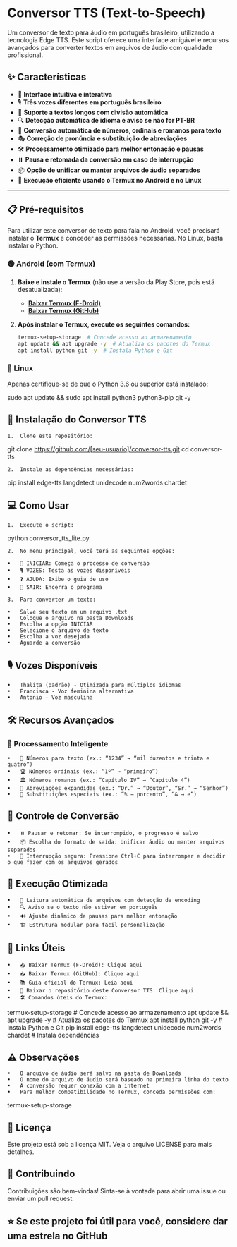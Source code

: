 # Conversor TTS (Text-to-Speech)

Um conversor de texto para áudio em português brasileiro, utilizando a tecnologia Edge TTS. Este script oferece uma interface amigável e recursos avançados para converter textos em arquivos de áudio com qualidade profissional.

## ✨ Características

- 🎯 **Interface intuitiva e interativa**
- 🎙️ **Três vozes diferentes em português brasileiro**
- 📜 **Suporte a textos longos com divisão automática**
- 🔍 **Detecção automática de idioma e aviso se não for PT-BR**
- 🔢 **Conversão automática de números, ordinais e romanos para texto**
- 🎭 **Correção de pronúncia e substituição de abreviações**
- 🛠️ **Processamento otimizado para melhor entonação e pausas**
- ⏸️ **Pausa e retomada da conversão em caso de interrupção**
- 📦 **Opção de unificar ou manter arquivos de áudio separados**
- 🚀 **Execução eficiente usando o Termux no Android e no Linux**

---

## 📋 Pré-requisitos

Para utilizar este conversor de texto para fala no Android, você precisará instalar o **Termux** e conceder as permissões necessárias. No Linux, basta instalar o Python.

### 🟢 Android (com Termux)

1. **Baixe e instale o Termux** (não use a versão da Play Store, pois está desatualizada):
   - **[Baixar Termux (F-Droid)](https://f-droid.org/packages/com.termux/)**
   - **[Baixar Termux (GitHub)](https://github.com/termux/termux-app/releases)**

2. **Após instalar o Termux, execute os seguintes comandos:**
   ```bash
   termux-setup-storage  # Concede acesso ao armazenamento
   apt update && apt upgrade -y  # Atualiza os pacotes do Termux
   apt install python git -y  # Instala Python e Git

### 🔵 Linux

Apenas certifique-se de que o Python 3.6 ou superior está instalado:

sudo apt update && sudo apt install python3 python3-pip git -y

## 🚀 Instalação do Conversor TTS

	1.	Clone este repositório:

git clone https://github.com/[seu-usuario]/conversor-tts.git
cd conversor-tts


	2.	Instale as dependências necessárias:

pip install edge-tts langdetect unidecode num2words chardet

## 💻 Como Usar

	1.	Execute o script:

python conversor_tts_lite.py

	2.	No menu principal, você terá as seguintes opções:

	•	🚀 INICIAR: Começa o processo de conversão
	•	🎙️ VOZES: Testa as vozes disponíveis
	•	❓ AJUDA: Exibe o guia de uso
	•	🚪 SAIR: Encerra o programa

	3.	Para converter um texto:

	•	Salve seu texto em um arquivo .txt
	•	Coloque o arquivo na pasta Downloads
	•	Escolha a opção INICIAR
	•	Selecione o arquivo de texto
	•	Escolha a voz desejada
	•	Aguarde a conversão

## 🎙️ Vozes Disponíveis

	•	Thalita (padrão) - Otimizada para múltiplos idiomas
	•	Francisca - Voz feminina alternativa
	•	Antonio - Voz masculina

## 🛠️ Recursos Avançados

### 📜 Processamento Inteligente

	•	🔢 Números para texto (ex.: “1234” → “mil duzentos e trinta e quatro”)
	•	🏆 Números ordinais (ex.: “1º” → “primeiro”)
	•	🏛️ Números romanos (ex.: “Capítulo IV” → “Capítulo 4”)
	•	📝 Abreviações expandidas (ex.: “Dr.” → “Doutor”, “Sr.” → “Senhor”)
	•	🔣 Substituições especiais (ex.: “% → porcento”, “& → e”)

## 🔄 Controle de Conversão

	•	⏸️ Pausar e retomar: Se interrompido, o progresso é salvo
	•	📦 Escolha do formato de saída: Unificar áudio ou manter arquivos separados
	•	🛑 Interrupção segura: Pressione Ctrl+C para interromper e decidir o que fazer com os arquivos gerados

## 🚀 Execução Otimizada

	•	📂 Leitura automática de arquivos com detecção de encoding
	•	🔍 Aviso se o texto não estiver em português
	•	🔊 Ajuste dinâmico de pausas para melhor entonação
	•	🏗️ Estrutura modular para fácil personalização

## 🔗 Links Úteis

	•	📥 Baixar Termux (F-Droid): Clique aqui
	•	📥 Baixar Termux (GitHub): Clique aqui
	•	📚 Guia oficial do Termux: Leia aqui
	•	🎤 Baixar o repositório deste Conversor TTS: Clique aqui
	•	🛠️ Comandos úteis do Termux:

termux-setup-storage  # Concede acesso ao armazenamento
apt update && apt upgrade -y  # Atualiza os pacotes do Termux
apt install python git -y  # Instala Python e Git
pip install edge-tts langdetect unidecode num2words chardet  # Instala dependências

## ⚠️ Observações

	•	O arquivo de áudio será salvo na pasta de Downloads
	•	O nome do arquivo de áudio será baseado na primeira linha do texto
	•	A conversão requer conexão com a internet
	•	Para melhor compatibilidade no Termux, conceda permissões com:

termux-setup-storage

## 📄 Licença

Este projeto está sob a licença MIT. Veja o arquivo LICENSE para mais detalhes.

## 🤝 Contribuindo

Contribuições são bem-vindas! Sinta-se à vontade para abrir uma issue ou enviar um pull request.

## ⭐ Se este projeto foi útil para você, considere dar uma estrela no GitHub